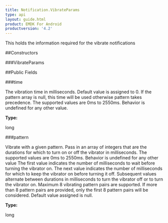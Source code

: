 ```yaml
---
title: Notification.VibrateParams
type: api
layout: guide.html
product: EMDK For Android
productversion: '4.2'
---
```



This holds the information required for the vibrate notifications

##Constructors

###VibrateParams



##Public Fields

###time

The vibration time in milliseconds. Default value is assigned to 0. If the pattern array is null, this time will be used otherwise pattern takes precedence. The supported values are 0ms to 2550ms. Behavior is undefined for any other value.

**Type:**

long

###pattern

Vibrate with a given pattern. Pass in an array of integers that are the durations for which to turn on or off the vibrator in milliseconds. The supported values are 0ms to 2550ms. Behavior is undefined for any other value
 The first value indicates the number of milliseconds to wait before turning the vibrator on. The next value indicates the number of milliseconds for which to keep the vibrator on before turning it off. 
 Subsequent values alternate between durations in milliseconds to turn the vibrator off or to turn the vibrator on. 
 Maximum 8 vibrating pattern pairs are supported. If more than 8 pattern pairs are provided, only the first 8 pattern pairs will be considered.
 Default value assigned is null.

**Type:**

long

